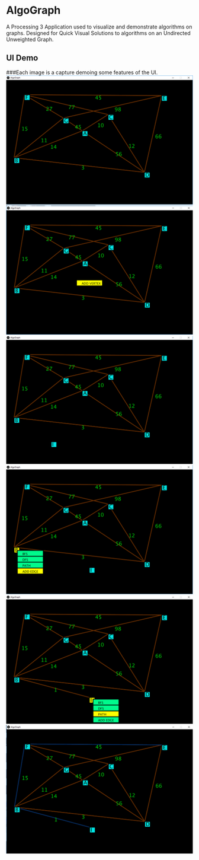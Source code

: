 # AlgoGraph
A Processing 3 Application used to visualize and demonstrate algorithms on graphs. 
Designed for Quick Visual Solutions to algorithms on an Undirected Unweighted Graph. 
## UI Demo 
###Each image is a capture demoing some features of the UI.
![Alt text](/img/2.png?raw=true)
![Alt text](/img/3.png?raw=true)
![Alt text](/img/4.png?raw=true)
![Alt text](/img/5.png?raw=true)
![Alt text](/img/6.png?raw=true)
![Alt text](/img/7.png?raw=true)